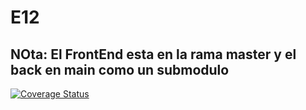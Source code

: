 # E12
## NOta: El FrontEnd esta en la rama master y el back en main como un submodulo
[![Coverage Status](https://coveralls.io/repos/github/SyTW2223/E12/badge.svg?branch=main)](https://coveralls.io/github/SyTW2223/E12?branch=main)
